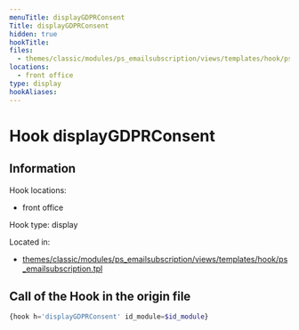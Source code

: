 ```yaml
---
menuTitle: displayGDPRConsent
Title: displayGDPRConsent
hidden: true
hookTitle: 
files:
  - themes/classic/modules/ps_emailsubscription/views/templates/hook/ps_emailsubscription.tpl
locations:
  - front office
type: display
hookAliases:
---
```


# Hook displayGDPRConsent

## Information

Hook locations: 
  - front office

Hook type: display

Located in: 
  - [themes/classic/modules/ps_emailsubscription/views/templates/hook/ps_emailsubscription.tpl](https://github.com/PrestaShop/PrestaShop/blob/8.0.x/themes/classic/modules/ps_emailsubscription/views/templates/hook/ps_emailsubscription.tpl)

## Call of the Hook in the origin file

```php
{hook h='displayGDPRConsent' id_module=$id_module}
```